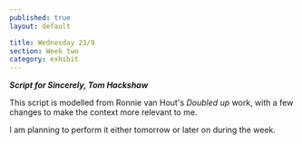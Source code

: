 ```yaml
---
published: true
layout: default

title: Wednesday 23/9
section: Week two
category: exhibit
---
```


***Script for Sincerely, Tom Hackshaw***

This script is modelled from Ronnie van Hout's _Doubled up_ work, with a few changes to make the context more relevant to me.

I am planning to perform it either tomorrow or later on during the week.

